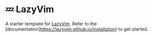 # 💤 LazyVim
A starter template for [LazyVim](https://github.com/LazyVim/LazyVim).
Refer to the [documentation]https://lazyvim.github.io/installation) to get started.
